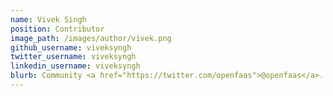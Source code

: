 ```yaml
---
name: Vivek Singh
position: Contributor
image_path: /images/author/vivek.png
github_username: viveksyngh
twitter_username: viveksyngh
linkedin_username: viveksyngh
blurb: Community <a href="https://twitter.com/openfaas">@openfaas</a>.
---
```

